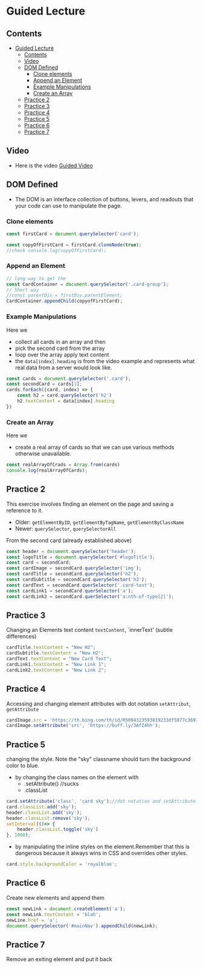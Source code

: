 # Guided Lecture

## Contents

- [Guided Lecture](#guided-lecture)
  - [Contents](#contents)
  - [Video](#video)
  - [DOM Defined](#dom-defined)
    - [Clone elements](#clone-elements)
    - [Append an Element](#append-an-element)
    - [Example Manipulations](#example-manipulations)
    - [Create an Array](#create-an-array)
  - [Practice 2](#practice-2)
  - [Practice 3](#practice-3)
  - [Practice 4](#practice-4)
  - [Practice 5](#practice-5)
  - [Practice 6](#practice-6)
  - [Practice 7](#practice-7)

## Video

- Here is the video [Guided Video](https://www.youtube.com/watch?v=XydfZvsoOJw&t=7s)

## DOM Defined

- The DOM is an interface collection of buttons, levers, and readouts that your code can use to manipulate the page.
  
### Clone elements

```javascript
const firstCard = document.querySelector('card');

const copyOfFirstCard = firstCard.cloneNode(true);
//check console.log(copyOfFirstCard);
```

### Append an Element

```javascript
// long way to get the 
const CardContainer = document.querySelector('.card-group');
// Short way
//const parentDiv = firstDiv.parentElement;
CardContainer.appendChild(copyofFirstCard);
```

### Example Manipulations

Here we

- collect all cards in an array and then
- pick the second card from the array
- loop over the array apply text content
- the `data[index].heading` is from the video example and represents what real data from a server would look like.

```javascript
const cards = document.querySelector('.card');
const secondCard = cards[1];
cards.forEach((card, index) => {
    const h2 = card.querySelector('h2')
    h2.textContent = data[index].heading
})
```

### Create an Array

Here we

- create a real array of cards so that we can use various methods otherwise unavailable.

```javascript
const realArrayOfCrads = Array.from(cards)
console.log(realArrayOfCards);
```

## Practice 2

This exercise involves finding an element on the page and saving a reference to it.

- Older: `getElementByID`, `getElementByTagName`, `getElementByClassName`
- Newer: `querySelector`, `querySelectorAll`

From the second card (already established above)

```JavaScript
const header = document.querySelector('header');
const logoTitle = document.querySelector('#logoTitle');
const card = secondCard;
const cardImage = secondCard.querySelector('img');
const cardTitle = secondCard.querySelector('h2');
const cardSubtitle = secondCard.querySelector('h3');
const cardText = secondCard.querSelector('.card-text');
const cardLink1 = secondCard.querSelector('a');
const cardLink2 = secondCard.querSelector('a:nth-of-type[2]');
```

## Practice 3

Changing an Elements text content `textContent`, `innerText' (subtle differences)

```JavaScript
cardTitle.textContent = "New H2";
cardSubtitle.textContent = "New H2";
cardText.textContent = "New Card Text";
cardLink1.textContent = "New Link 1";
cardLink2.textContent = "New Link 2";
```

## Practice 4

Accessing and changing element attributes with dot notation `setAttribut`, `getAttribute`

```JavaScript
cardImage.src = 'https://th.bing.com/th/id/R5094323593019233df5977c369103a19?rik=hTA2HPudUs5n%2fw&pid=ImgRaw'
cardImage.setAttribute('src', 'https://buff.ly/3AfZ4hh');
```

## Practice 5

changing the style. Note the "sky" classname should turn the background color to blue.

- by changing the class names on the element with 
  - .setAttribute() //sucks
  - .classList

```JavaScript
card.setAttribute('class', 'card sky');//dot notation and setAttribute sucks. Instead use .classList
card.classList.add('sky');
header.classList.add('sky');
header.classList.remove('sky');
setInterval(()=> {
    header.classList.toggle('sky')
}, 1000);
```

- by manipulating the inline styles on the element.Remember that this is dangerous because it always wins in CSS and overrides other styles.

```JavaScript
card.style.backgroundColor = 'royalblue';
```

## Practice 6

Create new elements and append them

```JavaScript
const newLink = document.createElement('a');
const newLink.textContent = 'blah';
newLine.href = 'a';
document.querySelector('#mainNav').appendChild(newLink);
```

## Practice 7

Remove an exiting element and put it back

```JavaScript
```
